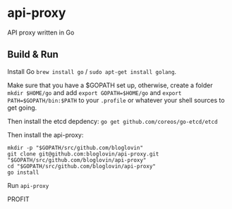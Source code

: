 api-proxy
=========

API proxy written in Go

## Build & Run

Install Go `brew install go` / `sudo apt-get install golang`.

Make sure that you have a $GOPATH set up, otherwise, create a folder `mkdir $HOME/go` and add `export GOPATH=$HOME/go` and `export PATH=$GOPATH/bin:$PATH` to your `.profile` or whatever your shell sources to get going.

Then install the etcd depdency: `go get github.com/coreos/go-etcd/etcd`

Then install the api-proxy:

```
mkdir -p "$GOPATH/src/github.com/bloglovin"
git clone git@github.com:bloglovin/api-proxy.git "$GOPATH/src/github.com/bloglovin/api-proxy"
cd "$GOPATH/src/github.com/bloglovin/api-proxy"
go install
```

Run `api-proxy`

PROFIT
